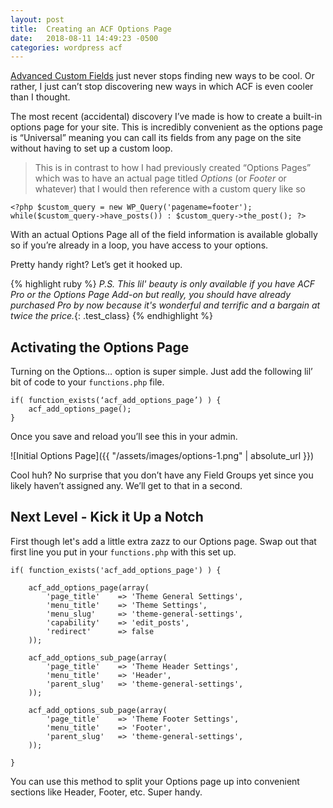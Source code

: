 ```yaml
---
layout: post
title:  Creating an ACF Options Page
date:   2018-08-11 14:49:23 -0500
categories: wordpress acf
---
```

[Advanced Custom Fields](http://advancedcustomfields.com) just never stops finding new ways to be cool. Or rather, I just can’t stop discovering new ways in which ACF is even cooler than I thought.

The most recent (accidental) discovery I’ve made is how to create a built-in options page for your site. This is incredibly convenient as the options page is “Universal” meaning you can call its fields from any page on the site without having to set up a custom loop.

> This is in contrast to how I had previously created “Options Pages” which was to have an actual page titled _Options_ (or _Footer_ or whatever) that I would then reference with a custom query like so  
```
<?php $custom_query = new WP_Query('pagename=footer');
while($custom_query->have_posts()) : $custom_query->the_post(); ?>
```

With an actual Options Page all of the field information is available globally so if you’re already in a loop, you have access to your options.

Pretty handy right? Let’s get it hooked up.

{% highlight ruby %}
_P.S. This lil' beauty is only available if you have ACF Pro or the Options Page Add-on but really, you should have already purchased Pro by now because it's wonderful and terrific and a bargain at twice the price._{: .test_class}
{% endhighlight %}



## Activating the Options Page
Turning on the Options… option is super simple. Just add the following lil’ bit of code to your `functions.php` file.
```
if( function_exists(‘acf_add_options_page’) ) {
	acf_add_options_page();
}
```

Once you save and reload you’ll see this in your admin.

![Initial Options Page]({{ "/assets/images/options-1.png" | absolute_url }})

Cool huh? No surprise that you don’t have any Field Groups yet since you likely haven’t assigned any. We’ll get to that in a second.



## Next Level - Kick it Up a Notch

First though let's add a little extra zazz to our Options page. Swap out that first line you put in your `functions.php` with this set up.

```
if( function_exists('acf_add_options_page') ) {

	acf_add_options_page(array(
		'page_title' 	=> 'Theme General Settings',
		'menu_title'	=> 'Theme Settings',
		'menu_slug' 	=> 'theme-general-settings',
		'capability'	=> 'edit_posts',
		'redirect'		=> false
	));

	acf_add_options_sub_page(array(
		'page_title' 	=> 'Theme Header Settings',
		'menu_title'	=> 'Header',
		'parent_slug'	=> 'theme-general-settings',
	));

	acf_add_options_sub_page(array(
		'page_title' 	=> 'Theme Footer Settings',
		'menu_title'	=> 'Footer',
		'parent_slug'	=> 'theme-general-settings',
	));

}
```

You can use this method to split your Options page up into convenient sections like Header, Footer, etc. Super handy.
